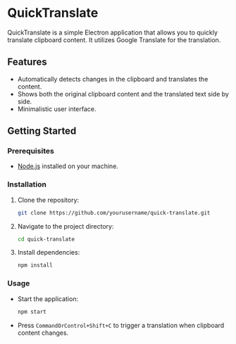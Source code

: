 # QuickTranslate

QuickTranslate is a simple Electron application that allows you to quickly translate clipboard content. It utilizes Google Translate for the translation.

## Features

- Automatically detects changes in the clipboard and translates the content.
- Shows both the original clipboard content and the translated text side by side.
- Minimalistic user interface.

## Getting Started

### Prerequisites

- [Node.js](https://nodejs.org/) installed on your machine.

### Installation

1. Clone the repository:

    ```bash
    git clone https://github.com/yourusername/quick-translate.git
    ```

2. Navigate to the project directory:

    ```bash
    cd quick-translate
    ```

3. Install dependencies:

    ```bash
    npm install
    ```

### Usage

- Start the application:

    ```bash
    npm start
    ```

- Press `CommandOrControl+Shift+C` to trigger a translation when clipboard content changes.

